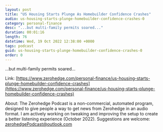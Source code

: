 ```yaml
---
layout: post
title: "US Housing Starts Plunge As Homebuilder Confidence Crashes"
audio: us-housing-starts-plunge-homebuilder-confidence-crashes-0
category: personal-finance
desc: "...but multi-family permits soared..."
duration: 00:01:16
length: 76
datetime: Wed, 19 Oct 2022 12:38:00 +0000
tags: podcast
guid: us-housing-starts-plunge-homebuilder-confidence-crashes-0
order: 0
---
```

...but multi-family permits soared...

Link: [https://www.zerohedge.com/personal-finance/us-housing-starts-plunge-homebuilder-confidence-crashes](https://www.zerohedge.com/personal-finance/us-housing-starts-plunge-homebuilder-confidence-crashes)

About: The Zerohedge Podcast is a non-commercial, automated program, designed to give people a way to get news from Zerohedge in an audio format.  I am actively working on tweaking and improving the setup to create a better listening experience (October 2022).  Suggestions are welcome: [zerohedgePodcast@outlook.com](mailto:zerohedgePodcast@outlook.com)